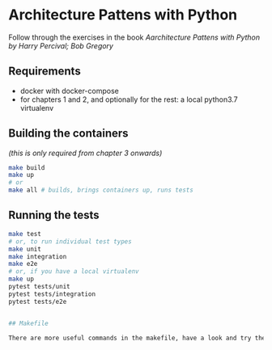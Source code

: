 # Architecture Pattens with Python

Follow through the exercises in the book *Aarchitecture Pattens with Python by Harry Percival; Bob Gregory*



## Requirements

* docker with docker-compose
* for chapters 1 and 2, and optionally for the rest: a local python3.7 virtualenv



## Building the containers

_(this is only required from chapter 3 onwards)_

```sh
make build
make up
# or
make all # builds, brings containers up, runs tests
```



## Running the tests

```sh
make test
# or, to run individual test types
make unit
make integration
make e2e
# or, if you have a local virtualenv
make up
pytest tests/unit
pytest tests/integration
pytest tests/e2e


## Makefile

There are more useful commands in the makefile, have a look and try them out.


```


